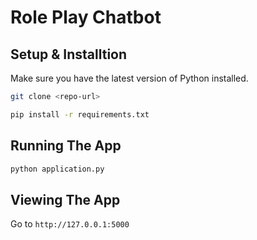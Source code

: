 # Role Play Chatbot

## Setup & Installtion

Make sure you have the latest version of Python installed.

```bash
git clone <repo-url>
```

```bash
pip install -r requirements.txt
```

## Running The App

```bash
python application.py
```

## Viewing The App

Go to `http://127.0.0.1:5000`
